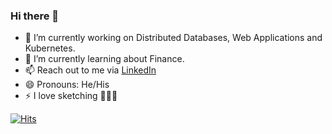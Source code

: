 ### Hi there 👋

<!--
**TheAlgo/TheAlgo** is a ✨ _special_ ✨ repository because its `README.md` (this file) appears on your GitHub profile.

Here are some ideas to get you started:
-->
- 🔭 I’m currently working on Distributed Databases, Web Applications and Kubernetes.
- 🌱 I’m currently learning about Finance.
- 📫 Reach out to me via [LinkedIn](https://www.linkedin.com/mynetwork/)
- 😄 Pronouns: He/His
- ⚡ I love sketching 🙅🏼‍♂️


[![Hits](https://hits.seeyoufarm.com/api/count/incr/badge.svg?url=https%3A%2F%2Fgithub.com%2FTheAlgo&count_bg=%2379C83D&title_bg=%23555555&icon=libuv.svg&icon_color=%23E7E7E7&title=hits&edge_flat=false)](https://hits.seeyoufarm.com)

